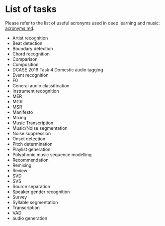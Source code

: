 # List of tasks

Please refer to the list of useful acronyms used in deep learning and music: [acronyms.md](acronyms.md).

- Artist recognition
- Beat detection
- Boundary detection
- Chord recognition
- Comparison
- Composition
- DCASE 2016 Task 4 Domestic audio tagging
- Event recognition
- F0
- General audio classification
- Instrument recognition
- MER
- MGR
- MSR
- Manifesto
- Mixing
- Music Transcription
- Music/Noise segmentation
- Noise suppression
- Onset detection
- Pitch determination
- Playlist generation
- Polyphonic music sequence modelling
- Recommendation
- Remixing
- Review
- SVD
- SVS
- Source separation
- Speaker gender recognition
- Survey
- Syllable segmentation
- Transcription
- VAD
- audio generation
